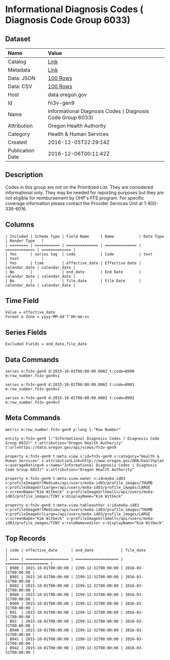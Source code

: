 # Informational Diagnosis Codes ( Diagnosis Code Group 6033)

## Dataset

| Name | Value |
| :--- | :---- |
| Catalog | [Link](https://catalog.data.gov/dataset/informational-diagnosis-codes-diagnosis-code-group-6033) |
| Metadata | [Link](https://data.oregon.gov/api/views/fn3v-gen9) |
| Data: JSON | [100 Rows](https://data.oregon.gov/api/views/fn3v-gen9/rows.json?max_rows=100) |
| Data: CSV | [100 Rows](https://data.oregon.gov/api/views/fn3v-gen9/rows.csv?max_rows=100) |
| Host | data.oregon.gov |
| Id | fn3v-gen9 |
| Name | Informational Diagnosis Codes ( Diagnosis Code Group 6033) |
| Attribution | Oregon Health Authority |
| Category | Health & Human Services |
| Created | 2016-12-05T22:29:14Z |
| Publication Date | 2016-12-06T00:11:42Z |

## Description

Codes in this group are not on the Prioritized List. They are considered informational only. They may be needed for reporting purposes but they are not eligible for reimbursement by OHP's FFS program. For specific coverage information please contact the Provider Services Unit at  1-800-336-6016.

## Columns

```ls
| Included | Schema Type | Field Name     | Name           | Data Type     | Render Type   |
| ======== | =========== | ============== | ============== | ============= | ============= |
| Yes      | series tag  | code           | Code           | text          | text          |
| Yes      | time        | effective_date | Effective Date | calendar_date | calendar_date |
| No       |             | end_date       | End Date       | calendar_date | calendar_date |
| No       |             | file_date      | File Date      | calendar_date | calendar_date |
```

## Time Field

```ls
Value = effective_date
Format & Zone = yyyy-MM-dd'T'HH:mm:ss
```

## Series Fields

```ls
Excluded Fields = end_date,file_date
```

## Data Commands

```ls
series e:fn3v-gen9 d:2015-10-01T00:00:00.000Z t:code=B900 m:row_number.fn3v-gen9=1

series e:fn3v-gen9 d:2015-10-01T00:00:00.000Z t:code=B901 m:row_number.fn3v-gen9=2

series e:fn3v-gen9 d:2015-10-01T00:00:00.000Z t:code=B902 m:row_number.fn3v-gen9=3
```

## Meta Commands

```ls
metric m:row_number.fn3v-gen9 p:long l:"Row Number"

entity e:fn3v-gen9 l:"Informational Diagnosis Codes ( Diagnosis Code Group 6033)" t:attribution="Oregon Health Authority" t:url=https://data.oregon.gov/api/views/fn3v-gen9

property e:fn3v-gen9 t:meta.view v:id=fn3v-gen9 v:category="Health & Human Services" v:attributionLink=http://www.oregon.gov/OHA/healthplan v:averageRating=0 v:name="Informational Diagnosis Codes ( Diagnosis Code Group 6033)" v:attribution="Oregon Health Authority"

property e:fn3v-gen9 t:meta.view.owner v:id=mx6a-id83 v:profileImageUrlMedium=/api/users/mx6a-id83/profile_images/THUMB v:profileImageUrlLarge=/api/users/mx6a-id83/profile_images/LARGE v:screenName="Kim Witbeck" v:profileImageUrlSmall=/api/users/mx6a-id83/profile_images/TINY v:displayName="Kim Witbeck"

property e:fn3v-gen9 t:meta.view.tableauthor v:id=mx6a-id83 v:profileImageUrlMedium=/api/users/mx6a-id83/profile_images/THUMB v:profileImageUrlLarge=/api/users/mx6a-id83/profile_images/LARGE v:screenName="Kim Witbeck" v:profileImageUrlSmall=/api/users/mx6a-id83/profile_images/TINY v:roleName=editor v:displayName="Kim Witbeck"
```

## Top Records

```ls
| code | effective_date      | end_date            | file_date           | 
| ==== | =================== | =================== | =================== | 
| B900 | 2015-10-01T00:00:00 | 2299-12-31T00:00:00 | 2016-03-31T00:00:00 | 
| B901 | 2015-10-01T00:00:00 | 2299-12-31T00:00:00 | 2016-03-31T00:00:00 | 
| B902 | 2015-10-01T00:00:00 | 2299-12-31T00:00:00 | 2016-03-31T00:00:00 | 
| B908 | 2015-10-01T00:00:00 | 2299-12-31T00:00:00 | 2016-03-31T00:00:00 | 
| B909 | 2015-10-01T00:00:00 | 2299-12-31T00:00:00 | 2016-03-31T00:00:00 | 
| B91  | 2015-10-01T00:00:00 | 2299-12-31T00:00:00 | 2016-03-31T00:00:00 | 
| B92  | 2015-10-01T00:00:00 | 2299-12-31T00:00:00 | 2016-03-31T00:00:00 | 
| B940 | 2015-10-01T00:00:00 | 2299-12-31T00:00:00 | 2016-03-31T00:00:00 | 
| B941 | 2015-10-01T00:00:00 | 2299-12-31T00:00:00 | 2016-03-31T00:00:00 | 
| B942 | 2015-10-01T00:00:00 | 2299-12-31T00:00:00 | 2016-03-31T00:00:00 | 
```